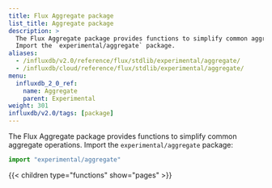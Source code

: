 ```yaml
---
title: Flux Aggregate package
list_title: Aggregate package
description: >
  The Flux Aggregate package provides functions to simplify common aggregate operations.
  Import the `experimental/aggregate` package.
aliases:
  - /influxdb/v2.0/reference/flux/stdlib/experimental/aggregate/
  - /influxdb/cloud/reference/flux/stdlib/experimental/aggregate/
menu:
  influxdb_2_0_ref:
    name: Aggregate
    parent: Experimental
weight: 301
influxdb/v2.0/tags: [package]
---
```


The Flux Aggregate package provides functions to simplify common aggregate operations.
Import the `experimental/aggregate` package:

```js
import "experimental/aggregate"
```

{{< children type="functions" show="pages" >}}
